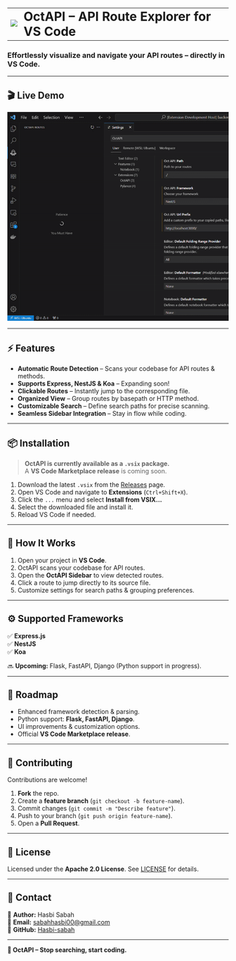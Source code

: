 <table style="vertical-align: middle;">
  <tr>
    <td><img src="https://raw.githubusercontent.com/Hasbi-sabah/OctAPI/master/resources/octapi_logo.png" width="50"></td>
    <td style="vertical-align: middle;"><h1 style="margin: 0;">OctAPI – API Route Explorer for VS Code</h1></td>
  </tr>
</table>

### Effortlessly visualize and navigate your API routes – directly in VS Code.  

---

## 🎬 Live Demo  

![OctAPI Demo](https://raw.githubusercontent.com/Hasbi-sabah/OctAPI/master/resources/octapi_demo.gif)  

---

## ⚡ Features  

- **Automatic Route Detection** – Scans your codebase for API routes & methods.  
- **Supports Express, NestJS & Koa** – Expanding soon!  
- **Clickable Routes** – Instantly jump to the corresponding file.  
- **Organized View** – Group routes by basepath or HTTP method.  
- **Customizable Search** – Define search paths for precise scanning.  
- **Seamless Sidebar Integration** – Stay in flow while coding.  

---

## 📦 Installation  

> **OctAPI is currently available as a `.vsix` package.**  
> A **VS Code Marketplace release** is coming soon.  

1. Download the latest `.vsix` from the [Releases](https://github.com/yourusername/octapi/releases) page.  
2. Open VS Code and navigate to **Extensions** (`Ctrl+Shift+X`).  
3. Click the `...` menu and select **Install from VSIX...**  
4. Select the downloaded file and install it.  
5. Reload VS Code if needed.  

---

## 🚀 How It Works  

1. Open your project in **VS Code**.  
2. OctAPI scans your codebase for API routes.  
3. Open the **OctAPI Sidebar** to view detected routes.  
4. Click a route to jump directly to its source file.  
5. Customize settings for search paths & grouping preferences.  

---

## ⚙️ Supported Frameworks  

✅ **Express.js**  
✅ **NestJS**  
✅ **Koa**  

🔜 **Upcoming:** Flask, FastAPI, Django (Python support in progress).  

---

## 📌 Roadmap  

- Enhanced framework detection & parsing.  
- Python support: **Flask, FastAPI, Django**.  
- UI improvements & customization options.  
- Official **VS Code Marketplace release**.  

---

## 🤝 Contributing  

Contributions are welcome!  

1. **Fork** the repo.  
2. Create a **feature branch** (`git checkout -b feature-name`).  
3. Commit changes (`git commit -m "Describe feature"`).  
4. Push to your branch (`git push origin feature-name`).  
5. Open a **Pull Request**.  

---

## 📝 License  

Licensed under the **Apache 2.0 License**. See [LICENSE](LICENSE) for details.  

---

## 📢 Contact  

🐙 **Author:** Hasbi Sabah  
📧 **Email:** sabahhasbi00@gmail.com  
🐙 **GitHub:** [Hasbi-sabah](https://github.com/Hasbi-sabah)  

---

**🚀 OctAPI – Stop searching, start coding.**